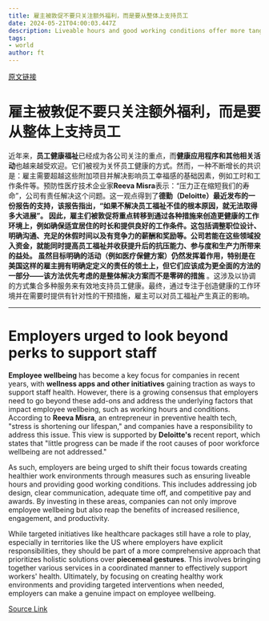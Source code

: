 ```yaml
---
title: 雇主被敦促不要只关注额外福利，而是要从整体上支持员工
date: 2024-05-21T04:00:03.447Z
description: Liveable hours and good working conditions offer more tangible benefits than wellness apps
tags: 
- world
author: ft
---
```


[原文链接](https://ft.com/content/aacaa7a6-ea43-4fd2-8980-5a77d6d4a0df)

# 雇主被敦促不要只关注额外福利，而是要从整体上支持员工 

近年来，**员工健康福祉**已经成为各公司关注的重点，而**健康应用程序和其他相关活动**也越来越受欢迎。它们被视为关怀员工健康的方式。然而，一种不断增长的共识是：雇主需要超越这些附加项目并解决影响员工幸福感的基础因素，例如工时和工作条件等。预防性医疗技术企业家**Reeva Misra**表示：“压力正在缩短我们的寿命”，公司有责任解决这个问题。这一观点得到了**德勤（Deloitte）**最近发布的一份报告的支持，该报告指出，“如果不解决员工福祉不佳的根本原因，就无法取得多大进展”。
因此，雇主们被敦促将重点转移到通过各种措施来创造更健康的工作环境上，例如确保适宜居住的时长和提供良好的工作条件。这包括调整职位设计、明确沟通、充足的休假时间以及有竞争力的薪酬和奖励等。公司若能在这些领域投入资金，就能同时提高员工福祉并收获提升后的抗压能力、参与度和生产力所带来的益处。
虽然目标明确的活动（例如医疗保健方案）仍然发挥着作用，特别是在美国这样的雇主拥有明确定定义的责任的领土上，但它们应该成为更全面的方法的一部分——该方法优先考虑的是整体解决方案而不是**零碎的措施** 。这涉及以协调的方式集合多种服务来有效地支持员工健康。最终，通过专注于创造健康的工作环境并在需要时提供有针对性的干预措施，雇主可以对员工福祉产生真正的影响。

---

# Employers urged to look beyond perks to support staff 

**Employee wellbeing** has become a key focus for companies in recent years, with **wellness apps and other initiatives** gaining traction as ways to support staff health. However, there is a growing consensus that employers need to go beyond these add-ons and address the underlying factors that impact employee wellbeing, such as working hours and conditions. According to **Reeva Misra**, an entrepreneur in preventive health tech, "stress is shortening our lifespan," and companies have a responsibility to address this issue. This view is supported by **Deloitte's** recent report, which states that "little progress can be made if the root causes of poor workforce wellbeing are not addressed."

As such, employers are being urged to shift their focus towards creating healthier work environments through measures such as ensuring liveable hours and providing good working conditions. This includes addressing job design, clear communication, adequate time off, and competitive pay and awards. By investing in these areas, companies can not only improve employee wellbeing but also reap the benefits of increased resilience, engagement, and productivity. 

While targeted initiatives like healthcare packages still have a role to play, especially in territories like the US where employers have explicit responsibilities, they should be part of a more comprehensive approach that prioritizes holistic solutions over **piecemeal gestures**. This involves bringing together various services in a coordinated manner to effectively support workers' health. Ultimately, by focusing on creating healthy work environments and providing targeted interventions when needed, employers can make a genuine impact on employee wellbeing.

[Source Link](https://ft.com/content/aacaa7a6-ea43-4fd2-8980-5a77d6d4a0df)

